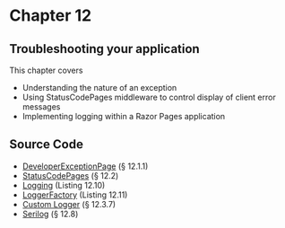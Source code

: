 # Chapter 12

## Troubleshooting your application

This chapter covers
- Understanding the nature of an exception
- Using StatusCodePages middleware to control display of client error messages
- Implementing logging within a Razor Pages application

## Source Code 

- [DeveloperExceptionPage](https://github.com/mikebrind/Razor-Pages-In-Action/tree/main/Chapter12/DeveloperExceptionPage) (§ 12.1.1)
- [StatusCodePages](https://github.com/mikebrind/Razor-Pages-In-Action/tree/main/Chapter12/StatusCodePages) (§ 12.2)
- [Logging](https://github.com/mikebrind/Razor-Pages-In-Action/tree/main/Chapter12/Logging)  (Listing 12.10)
- [LoggerFactory](https://github.com/mikebrind/Razor-Pages-In-Action/tree/main/Chapter12/LoggerFactory)  (Listing 12.11)
- [Custom Logger](https://github.com/mikebrind/Razor-Pages-In-Action/tree/main/Chapter12/CustomLogger) (§ 12.3.7)
- [Serilog](https://github.com/mikebrind/Razor-Pages-In-Action/tree/main/Chapter12/Serilog) (§ 12.8)